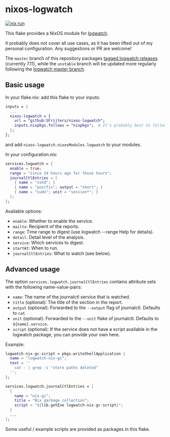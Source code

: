 # nixos-logwatch

[![nix run](https://github.com/SFrijters/nixos-logwatch/actions/workflows/nix-run.yml/badge.svg)](https://github.com/SFrijters/nixos-logwatch/actions/workflows/nix-run.yml)

This flake provides a NixOS module for [logwatch](https://sourceforge.net/projects/logwatch/).

It probably does not cover all use cases, as it has been lifted out of my personal configuration.
Any suggestions or PR are welcome!

The `master` branch of this repository packages [tagged logwatch releases](https://sourceforge.net/p/logwatch/git/ci/7.11/tree/) (currently 7.11), while the `unstable` branch will be updated more regularly following the [logwatch master branch](https://sourceforge.net/p/logwatch/git/ci/master/tree/).

## Basic usage

In your flake.nix: add this flake to your inputs:

```nix
inputs = {
  ...
  nixos-logwatch = {
    url = "github:SFrijters/nixos-logwatch";
    inputs.nixpkgs.follows = "nixpkgs";  # It's probably best to follow your existing nixpkgs
  };
};
```

and add `nixos-logwatch.nixosModules.logwatch` to your modules.

In your configuration.nix:

```nix
services.logwatch = {
  enable = true;
  range = "since 24 hours ago for those hours";
  journalCtlEntries = [
    { name = "sshd"; }
    { name = "postfix"; output = "short"; }
    { name = "sudo"; unit = "session*"; }
  ];
};
```

Available options:
* `enable`: Whether to enable the service.
* `mailto`: Recipient of the reports.
* `range`: Time range to digest (use logwatch --range Help for details).
* `detail`: Detail level of the analysis.
* `service`: Which services to digest.
* `startAt`: When to run.
* `journalCtlEntries`: What to watch (see below).

## Advanced usage

The option `services.logwatch.journalCtlEntries` contains attribute sets with the following name-value-pairs:

* `name`: The name of the journalctl service that is watched.
* `title` (optional): The title of the section in the report.
* `output` (optional): Forwarded to the `--output` flag of journalctl. Defaults to `cat`.
* `unit` (optional): Forwarded to the `--unit` flake of journalctl. Defaults to `${name}.service`.
* `script` (optional): If the service does not have a script available in the logwatch package, you can provide your own here.

Example:

```nix
logwatch-nix-gc-script = pkgs.writeShellApplication {
  name = "logwatch-nix-gc";
  text = ''
    cat - | grep -i "store paths deleted"
  '';
};
```

```nix
services.logwatch.journalCtlEntries = [
  {
    name = "nix-gc";
    title = "Nix garbage collection";
    script = "${lib.getExe logwatch-nix-gc-script}";
  }
  ...
];
```

Some useful / example scripts are provided as packages in this flake.
